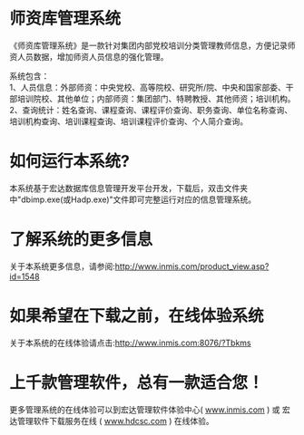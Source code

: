 # 师资库管理系统

《师资库管理系统》是一款针对集团内部党校培训分类管理教师信息，方便记录师资人员数据，增加师资人员信息的强化管理。 

系统包含：   
1、人员信息：外部师资：中央党校、高等院校、研究所/院、中央和国家部委、干部培训院校、其他单位；内部师资：集团部门、特聘教授、其他师资；培训机构。   
2、查询统计：姓名查询、课程查询、课程评价查询、职务查询、单位名称查询、培训机构查询、培训课程查询、培训课程评价查询、个人简介查询。

# 如何运行本系统?

本系统基于宏达数据库信息管理开发平台开发，下载后，双击文件夹中"dbimp.exe(或Hadp.exe)"文件即可完整运行对应的信息管理系统。

# 了解系统的更多信息

关于本系统更多信息，请参阅:http://www.inmis.com/product_view.asp?id=1548

# 如果希望在下载之前，在线体验系统

关于本系统的在线体验请点击:http://www.inmis.com:8076/?Tbkms

# 上千款管理软件，总有一款适合您！

更多管理系统的在线体验可以到宏达管理软件体验中心( www.inmis.com ) 或 宏达管理软件下载服务在线 ( www.hdcsc.com ) 在线体验。

